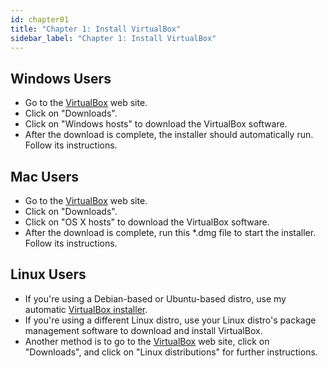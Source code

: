 ```yaml
---
id: chapter01
title: "Chapter 1: Install VirtualBox"
sidebar_label: "Chapter 1: Install VirtualBox"
---
```


## Windows Users
* Go to the [VirtualBox](https://www.virtualbox.org) web site.
* Click on "Downloads".
* Click on "Windows hosts" to download the VirtualBox software.  
* After the download is complete, the installer should automatically run.  Follow its instructions.

## Mac Users
* Go to the [VirtualBox](https://www.virtualbox.org) web site.
* Click on "Downloads".
* Click on "OS X hosts" to download the VirtualBox software.
* After the download is complete, run this *.dmg file to start the installer.  Follow its instructions.

## Linux Users
* If you're using a Debian-based or Ubuntu-based distro, use my automatic [VirtualBox installer](https://gitlab.com/rubyonracetracks/virtualbox-debian-install).
* If you're using a different Linux distro, use your Linux distro's package management software to download and install VirtualBox.
* Another method is to go to the [VirtualBox](https://www.virtualbox.org) web site, click on "Downloads", and click on "Linux distributions" for further instructions.

